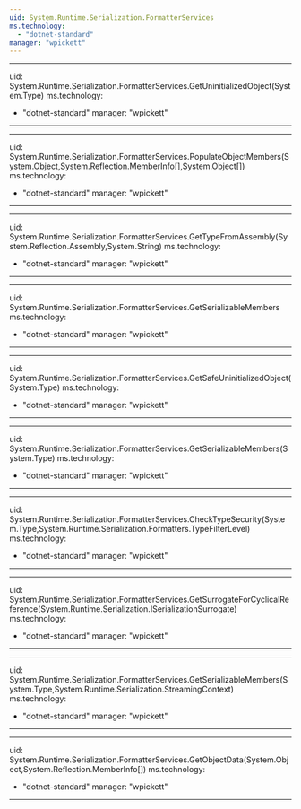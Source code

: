 ```yaml
---
uid: System.Runtime.Serialization.FormatterServices
ms.technology: 
  - "dotnet-standard"
manager: "wpickett"
---
```


---
uid: System.Runtime.Serialization.FormatterServices.GetUninitializedObject(System.Type)
ms.technology: 
  - "dotnet-standard"
manager: "wpickett"
---

---
uid: System.Runtime.Serialization.FormatterServices.PopulateObjectMembers(System.Object,System.Reflection.MemberInfo[],System.Object[])
ms.technology: 
  - "dotnet-standard"
manager: "wpickett"
---

---
uid: System.Runtime.Serialization.FormatterServices.GetTypeFromAssembly(System.Reflection.Assembly,System.String)
ms.technology: 
  - "dotnet-standard"
manager: "wpickett"
---

---
uid: System.Runtime.Serialization.FormatterServices.GetSerializableMembers
ms.technology: 
  - "dotnet-standard"
manager: "wpickett"
---

---
uid: System.Runtime.Serialization.FormatterServices.GetSafeUninitializedObject(System.Type)
ms.technology: 
  - "dotnet-standard"
manager: "wpickett"
---

---
uid: System.Runtime.Serialization.FormatterServices.GetSerializableMembers(System.Type)
ms.technology: 
  - "dotnet-standard"
manager: "wpickett"
---

---
uid: System.Runtime.Serialization.FormatterServices.CheckTypeSecurity(System.Type,System.Runtime.Serialization.Formatters.TypeFilterLevel)
ms.technology: 
  - "dotnet-standard"
manager: "wpickett"
---

---
uid: System.Runtime.Serialization.FormatterServices.GetSurrogateForCyclicalReference(System.Runtime.Serialization.ISerializationSurrogate)
ms.technology: 
  - "dotnet-standard"
manager: "wpickett"
---

---
uid: System.Runtime.Serialization.FormatterServices.GetSerializableMembers(System.Type,System.Runtime.Serialization.StreamingContext)
ms.technology: 
  - "dotnet-standard"
manager: "wpickett"
---

---
uid: System.Runtime.Serialization.FormatterServices.GetObjectData(System.Object,System.Reflection.MemberInfo[])
ms.technology: 
  - "dotnet-standard"
manager: "wpickett"
---
